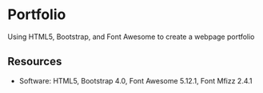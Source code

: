 # Portfolio

Using HTML5, Bootstrap, and Font Awesome to create a webpage portfolio

## Resources
- Software: HTML5, Bootstrap 4.0, Font Awesome 5.12.1, Font Mfizz 2.4.1